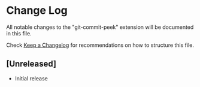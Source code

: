 # Change Log

All notable changes to the "git-commit-peek" extension will be documented in this file.

Check [Keep a Changelog](http://keepachangelog.com/) for recommendations on how to structure this file.

## [Unreleased]

- Initial release
